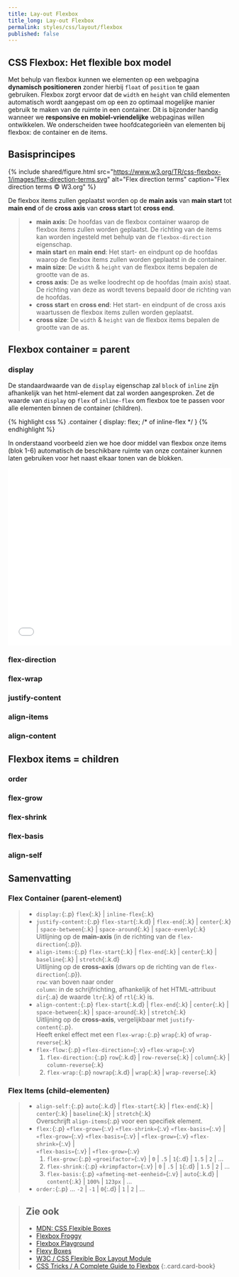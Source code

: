 ```yaml
---
title: Lay-out Flexbox
title_long: Lay-out Flexbox
permalink: styles/css/layout/flexbox
published: false
---
```


CSS Flexbox: Het flexible box model
-----------------------------------

Met behulp van flexbox kunnen we elementen op een webpagina **dynamisch positioneren** zonder hierbij `float` of `position` te gaan gebruiken.
Flexbox zorgt ervoor dat de `width` en `height` van child elementen automatisch wordt aangepast om op een zo optimaal mogelijke manier gebruik te maken van de ruimte in een container. Dit is bijzonder handig wanneer we **responsive en mobiel-vriendelijke** webpaginas willen ontwikkelen.
We onderscheiden twee hoofdcategorieën van elementen bij flexbox: de container en de items. 

Basisprincipes
--------------
{% include shared/figure.html src="https://www.w3.org/TR/css-flexbox-1/images/flex-direction-terms.svg" alt="Flex direction terms" caption="Flex direction terms &copy; W3.org" %}

De flexbox items zullen geplaatst worden op de **main axis** van **main start** tot **main end** of de **cross axis** van **cross start** tot **cross end**.

> - **main axis**: De hoofdas van de flexbox container waarop de flexbox items zullen worden geplaatst. De richting van de items kan worden ingesteld met behulp van de `flexbox-direction` eigenschap.
> - **main start** en **main end**: Het start- en eindpunt op de hoofdas waarop de flexbox items zullen worden geplaatst in de container.
> - **main size**: De `width` & `height` van de flexbox items bepalen de grootte van de as.
> - **cross axis**: De as welke loodrecht op de hoofdas (main axis) staat. De richting van deze as wordt tevens bepaald door de richting van de hoofdas.
> - **cross start** en **cross end**: Het start- en eindpunt of de cross axis waartussen de flexbox items zullen worden geplaatst.
> - **cross size**: De `width` & `height` van de flexbox items bepalen de grootte van de as.

Flexbox **container** = parent
--------------------------

### display

De standaardwaarde van de `display` eigenschap zal `block` of `inline` zijn afhankelijk van het html-element dat zal worden aangesproken.
Zet de waarde van `display` op `flex` of `inline-flex` om flexbox toe te passen voor alle elementen binnen de container (children). 

{% highlight css %}
.container {
  display: flex; /* of inline-flex */
}
{% endhighlight %}

In onderstaand voorbeeld zien we hoe door middel van flexbox onze items (blok 1-6) automatisch de beschikbare ruimte van onze container kunnen laten gebruiken voor het naast elkaar tonen van de blokken. 

<iframe height='400' scrolling='no' title='Flexbox 1' src='//codepen.io/lesso/embed/vQEPGb/?height=407&theme-id=0&default-tab=css,result' frameborder='no' allowtransparency='true' allowfullscreen='true' style='width: 100%;'>
</iframe>

### flex-direction

### flex-wrap

### justify-content

### align-items

### align-content

Flexbox **items** = children
----------------------------

### order

### flex-grow

### flex-shrink

### flex-basis

### align-self

Samenvatting
------------

### Flex Container (parent-element)

> - `display:`{:.p} `flex`{:.k} &#124; `inline-flex`{:.k}
> - `justify-content:`{:.p} `flex-start`{:.k.d} &#124; `flex-end`{:.k} &#124; `center`{:.k} &#124; `space-between`{:.k} &#124; `space-around`{:.k} &#124; `space-evenly`{:.k} 
>   Uitlijning op de **main-axis** (in de richting van de `flex-direction`{:.p}).
> - `align-items:`{:.p} `flex-start`{:.k} &#124; `flex-end`{:.k} &#124; `center`{:.k} &#124; `baseline`{:.k} &#124; `stretch`{:.k.d}  
>   Uitlijning op de **cross-axis** (dwars op de richting van de `flex-direction`{:.p}).  
>   `row`: van boven naar onder  
>   `column`: in de schrijfrichting, afhankelijk of het HTML-attribuut `dir`{:.a}  de waarde `ltr`{:.k} of `rtl`{:.k} is.
> - `align-content:`{:.p} `flex-start`{:.k.d} &#124; `flex-end`{:.k} &#124; `center`{:.k} &#124; `space-between`{:.k} &#124; `space-around`{:.k}  &#124; `stretch`{:.k}  
>    Uitlijning op de **cross-axis**, vergelijkbaar met `justify-content`{:.p}.  
>    Heeft enkel effect met een `flex-wrap:`{:.p} `wrap`{:.k} of `wrap-reverse`{:.k}
> - `flex-flow:`{:.p} `«flex-direction»`{:.v} `«flex-wrap»`{:.v}
>    1. `flex-direction:`{:.p} `row`{:.k.d} &#124; `row-reverse`{:.k} &#124; `column`{:.k} &#124; `column-reverse`{:.k}
>    2. `flex-wrap:`{:.p} `nowrap`{:.k.d} &#124; `wrap`{:.k} &#124; `wrap-reverse`{:.k}

### Flex Items (child-elementen)

> - `align-self:`{:.p} `auto`{:.k.d} &#124; `flex-start`{:.k} &#124; `flex-end`{:.k} &#124; `center`{:.k} &#124; `baseline`{:.k} &#124; `stretch`{:.k}  
>   Overschrijft `align-items`{:.p} voor een specifiek element.
> - `flex:`{:.p} `«flex-grow»`{:.v} `«flex-shrink»`{:.v} `«flex-basis»`{:.v} &#124;  
>   `«flex-grow»`{:.v} `«flex-basis»`{:.v} &#124; `«flex-grow»`{:.v} `«flex-shrink»`{:.v} &#124;  
>   `«flex-basis»`{:.v} &#124; `«flex-grow»`{:.v}
>   1. `flex-grow:`{:.p} `«groeifactor»`{:.v} &#124; `0` &#124; `.5` &#124; `1`{:.d} &#124; `1.5` &#124; `2` &#124; …
>   2. `flex-shrink:`{:.p} `«krimpfactor»`{:.v} &#124; `0` &#124; `.5` &#124; `1`{:.d} &#124; `1.5` &#124; `2` &#124; …
>   3. `flex-basis:`{:.p} `«afmeting-met-eenheid»`{:.v} &#124; `auto`{:.k.d} &#124; `content`{:.k} &#124; `100%` &#124; `123px` &#124; …
> - `order:`{:.p} … `-2` &#124; `-1` &#124; `0`{:.d} &#124; `1` &#124; `2` &#124; …


> Zie ook
> ---
> - [MDN: CSS Flexible Boxes](https://developer.mozilla.org/en-US/docs/Web/CSS/CSS_Flexible_Box_Layout/Using_CSS_flexible_boxes)
> - [Flexbox Froggy](http://flexboxfroggy.com)
> - [Flexbox Playground](https://demo.agektmr.com/flexbox/)
> - [Flexy Boxes](http://the-echoplex.net/flexyboxes/)
> - [W3C / CSS Flexible Box Layout Module](https://www.w3.org/TR/css-flexbox/)
> - [CSS Tricks / A Complete Guide to Flexbox](https://css-tricks.com/snippets/css/a-guide-to-flexbox/)
{:.card.card-book}